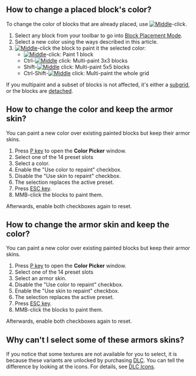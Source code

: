 ## How to change a placed block's color?

To change the color of blocks that are already placed, use [![Middle](https://commons.wiki.gg/images/thumb/Keyboard_White_Mouse_Middle.png/20px-Keyboard_White_Mouse_Middle.png?6ca49a)](https://spaceengineers.wiki.gg/wiki/File:Keyboard_White_Mouse_Middle.png "Middle")\-click.

1.  Select any block from your toolbar to go into [Block Placement Mode](https://spaceengineers.wiki.gg/wiki/Block_Placement_Mode "Block Placement Mode").
2.  Select a new color using the ways described in this article.
3.  [![Middle](https://commons.wiki.gg/images/thumb/Keyboard_White_Mouse_Middle.png/20px-Keyboard_White_Mouse_Middle.png?6ca49a)](https://spaceengineers.wiki.gg/wiki/File:Keyboard_White_Mouse_Middle.png "Middle")\-click the block to paint it the selected color:
    *   [![Middle](https://commons.wiki.gg/images/thumb/Keyboard_White_Mouse_Middle.png/20px-Keyboard_White_Mouse_Middle.png?6ca49a)](https://spaceengineers.wiki.gg/wiki/File:Keyboard_White_Mouse_Middle.png "Middle")\-click: Paint 1 block
    *   Ctrl-[![Middle](https://commons.wiki.gg/images/thumb/Keyboard_White_Mouse_Middle.png/20px-Keyboard_White_Mouse_Middle.png?6ca49a)](https://spaceengineers.wiki.gg/wiki/File:Keyboard_White_Mouse_Middle.png "Middle") click: Multi-paint 3x3 blocks
    *   Shift-[![Middle](https://commons.wiki.gg/images/thumb/Keyboard_White_Mouse_Middle.png/20px-Keyboard_White_Mouse_Middle.png?6ca49a)](https://spaceengineers.wiki.gg/wiki/File:Keyboard_White_Mouse_Middle.png "Middle") click: Multi-paint 5x5 blocks
    *   Ctrl-Shift-[![Middle](https://commons.wiki.gg/images/thumb/Keyboard_White_Mouse_Middle.png/20px-Keyboard_White_Mouse_Middle.png?6ca49a)](https://spaceengineers.wiki.gg/wiki/File:Keyboard_White_Mouse_Middle.png "Middle") click: Multi-paint the whole grid

If you multipaint and a subset of blocks is not affected, it's either a [subgrid](https://spaceengineers.wiki.gg/wiki/Grid "Grid"), or the blocks are [detached](https://spaceengineers.wiki.gg/wiki/Merge_Block "Merge Block").

## How to change the color and keep the armor skin?

You can paint a new color over existing painted blocks but keep their armor skins.

1.  Press [P key](https://spaceengineers.wiki.gg/wiki/Key_Bindings "Key Bindings") to open the **Color Picker** window.
2.  Select one of the 14 preset slots
3.  Select a color.
4.  Enable the "Use color to repaint" checkbox.
5.  Disable the "Use skin to repaint" checkbox.
6.  The selection replaces the active preset.
7.  Press [ESC key](https://spaceengineers.wiki.gg/wiki/Key_Bindings "Key Bindings").
8.  MMB-click the blocks to paint them.

Afterwards, enable both checkboxes again to reset.

## How to change the armor skin and keep the color?

You can paint a new color over existing painted blocks but keep their armor skins.

1.  Press [P key](https://spaceengineers.wiki.gg/wiki/Key_Bindings "Key Bindings") to open the **Color Picker** window.
2.  Select one of the 14 preset slots
3.  Select an armor skin.
4.  Disable the "Use color to repaint" checkbox.
5.  Enable the "Use skin to repaint" checkbox.
6.  The selection replaces the active preset.
7.  Press [ESC key](https://spaceengineers.wiki.gg/wiki/Key_Bindings "Key Bindings").
8.  MMB-click the blocks to paint them.

Afterwards, enable both checkboxes again to reset.

## Why can't I select some of these armors skins?

If you notice that some textures are not available for you to select, it is because these variants are unlocked by purchasing [DLC](https://spaceengineers.wiki.gg/wiki/DLC "DLC"). You can tell the difference by looking at the icons. For details, see [DLC Icons](https://spaceengineers.wiki.gg/wiki/DLC_and_Achievement_Icons "DLC and Achievement Icons").